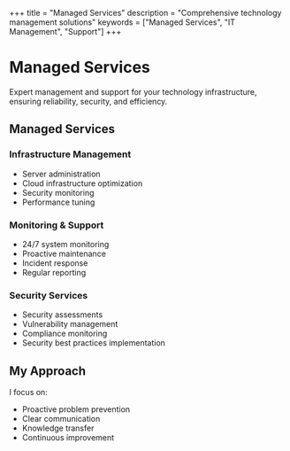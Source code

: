 +++
title = "Managed Services"
description = "Comprehensive technology management solutions"
keywords = ["Managed Services", "IT Management", "Support"]
+++

# Managed Services

Expert management and support for your technology infrastructure, ensuring reliability, security, and efficiency.

## Managed Services

### Infrastructure Management

- Server administration
- Cloud infrastructure optimization
- Security monitoring
- Performance tuning

### Monitoring & Support

- 24/7 system monitoring
- Proactive maintenance
- Incident response
- Regular reporting

### Security Services

- Security assessments
- Vulnerability management
- Compliance monitoring
- Security best practices implementation

## My Approach

I focus on:

- Proactive problem prevention
- Clear communication
- Knowledge transfer
- Continuous improvement
